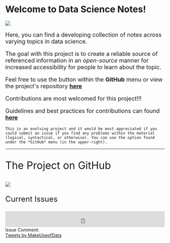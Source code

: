 # Welcome to **Data Science Notes**!

![](headers/header_2.svg)

<p style= 'font-size:large'>Here, you can find a developing collection of notes across varying topics in data science.</p>

<p style='font-size: large'>The goal with this project is to create a reliable source of referenced information in an <i>open-source</i> manner for  increased accessibility for people to learn about the topic. </p>

<p style='font-size: large'> Feel free to use the button within the <b>GitHub</b> menu or view the project's repository <a href='https://github.com/wyattowalsh/data-science-notes'><b>here</b></a> </p>

<p style='font-size: large'> Contributions are most welcomed for this project!!! </p>

<p style='font-size: large'> Guidelines and best practices for contributions can found <a target="_blank" rel="noopener noreferrer" href="https://github.com/wyattowalsh/data-science-notes/blob/master/CONTRIBUTING.md"><b>here</b></a></p>

```{note}
This is an evolving project and it would be most appreciated if you could submit an issue if you find any problems within the material (logical, syntactical, or otherwise). You can use the option found under the *GitHub* menu (in the upper-right).
```

---

<p style="font-size:xx-large;"> The Project on GitHub </p>

<a href="https://github.com/wyattowalsh/data-science-notes"><img src="https://gh-card.dev/repos/wyattowalsh/data-science-notes.svg"></a>

<p style="font-size:x-large;"> Current Issues </p>
<div>
<iframe src="https://azu.github.io/github-issue-widget/?owner=wyattowalsh&repo=data-science-notes&labels=index"
        allowtransparency="true" frameborder="0" scrolling="0" width="100%" height="50px"></iframe>
Issue Comment:
<script src="https://gist.github.com/wyattowalsh/9c35b4ff7fc932b31e2301f5aed035d0.js"></script>
</div>
<a class="twitter-timeline" data-height="1200" href="https://twitter.com/MakeUseofData?ref_src=twsrc%5Etfw">Tweets by MakeUseofData</a> <script async src="https://platform.twitter.com/widgets.js" charset="utf-8"></script>